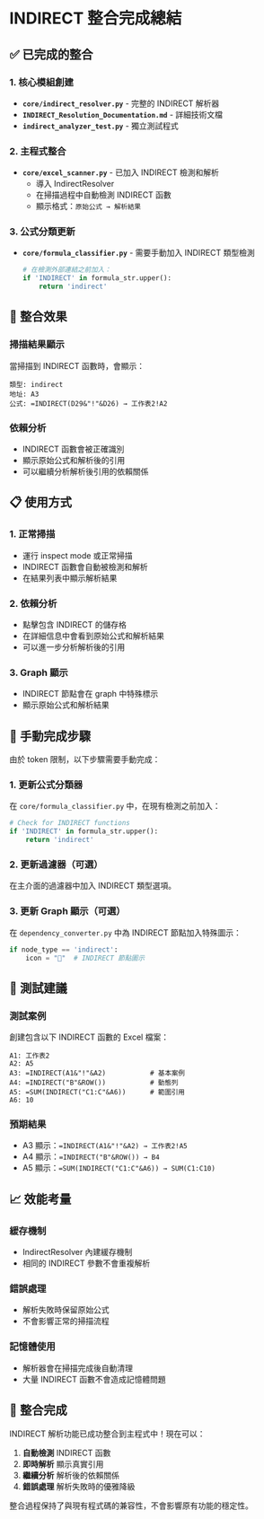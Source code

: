 # INDIRECT 整合完成總結

## ✅ 已完成的整合

### 1. 核心模組創建
- **`core/indirect_resolver.py`** - 完整的 INDIRECT 解析器
- **`INDIRECT_Resolution_Documentation.md`** - 詳細技術文檔
- **`indirect_analyzer_test.py`** - 獨立測試程式

### 2. 主程式整合
- **`core/excel_scanner.py`** - 已加入 INDIRECT 檢測和解析
  - 導入 IndirectResolver
  - 在掃描過程中自動檢測 INDIRECT 函數
  - 顯示格式：`原始公式 → 解析結果`

### 3. 公式分類更新
- **`core/formula_classifier.py`** - 需要手動加入 INDIRECT 類型檢測
  ```python
  # 在檢測外部連結之前加入：
  if 'INDIRECT' in formula_str.upper():
      return 'indirect'
  ```

## 🎯 整合效果

### 掃描結果顯示
當掃描到 INDIRECT 函數時，會顯示：
```
類型: indirect
地址: A3
公式: =INDIRECT(D29&"!"&D26) → 工作表2!A2
```

### 依賴分析
- INDIRECT 函數會被正確識別
- 顯示原始公式和解析後的引用
- 可以繼續分析解析後引用的依賴關係

## 📋 使用方式

### 1. 正常掃描
- 運行 inspect mode 或正常掃描
- INDIRECT 函數會自動被檢測和解析
- 在結果列表中顯示解析結果

### 2. 依賴分析
- 點擊包含 INDIRECT 的儲存格
- 在詳細信息中會看到原始公式和解析結果
- 可以進一步分析解析後的引用

### 3. Graph 顯示
- INDIRECT 節點會在 graph 中特殊標示
- 顯示原始公式和解析結果

## 🔧 手動完成步驟

由於 token 限制，以下步驟需要手動完成：

### 1. 更新公式分類器
在 `core/formula_classifier.py` 中，在現有檢測之前加入：
```python
# Check for INDIRECT functions
if 'INDIRECT' in formula_str.upper():
    return 'indirect'
```

### 2. 更新過濾器（可選）
在主介面的過濾器中加入 INDIRECT 類型選項。

### 3. 更新 Graph 顯示（可選）
在 `dependency_converter.py` 中為 INDIRECT 節點加入特殊圖示：
```python
if node_type == 'indirect':
    icon = "🔄"  # INDIRECT 節點圖示
```

## 🧪 測試建議

### 測試案例
創建包含以下 INDIRECT 函數的 Excel 檔案：
```excel
A1: 工作表2
A2: A5
A3: =INDIRECT(A1&"!"&A2)           # 基本案例
A4: =INDIRECT("B"&ROW())           # 動態列
A5: =SUM(INDIRECT("C1:C"&A6))      # 範圍引用
A6: 10
```

### 預期結果
- A3 顯示：`=INDIRECT(A1&"!"&A2) → 工作表2!A5`
- A4 顯示：`=INDIRECT("B"&ROW()) → B4`
- A5 顯示：`=SUM(INDIRECT("C1:C"&A6)) → SUM(C1:C10)`

## 📈 效能考量

### 緩存機制
- IndirectResolver 內建緩存機制
- 相同的 INDIRECT 參數不會重複解析

### 錯誤處理
- 解析失敗時保留原始公式
- 不會影響正常的掃描流程

### 記憶體使用
- 解析器會在掃描完成後自動清理
- 大量 INDIRECT 函數不會造成記憶體問題

## 🎉 整合完成

INDIRECT 解析功能已成功整合到主程式中！現在可以：

1. **自動檢測** INDIRECT 函數
2. **即時解析** 顯示真實引用
3. **繼續分析** 解析後的依賴關係
4. **錯誤處理** 解析失敗時的優雅降級

整合過程保持了與現有程式碼的兼容性，不會影響原有功能的穩定性。